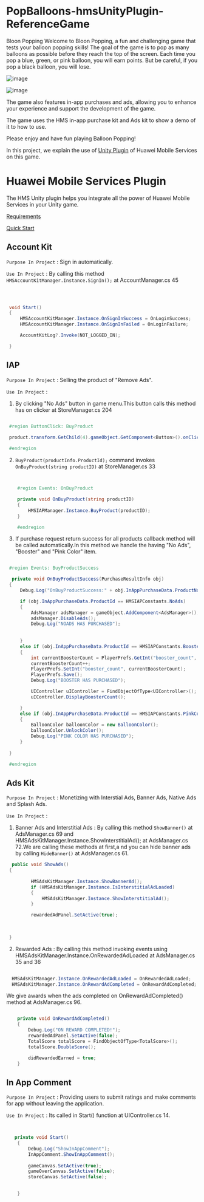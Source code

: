 # PopBalloons-hmsUnityPlugin-ReferenceGame

Bloon Popping
Welcome to Bloon Popping, a fun and challenging game that tests your balloon popping skills! The goal of the game is to pop as many balloons as possible before they reach the top of the screen. Each time you pop a blue, green, or pink balloon, you will earn points. But be careful, if you pop a black balloon, you will lose.

![image](https://user-images.githubusercontent.com/41302444/212833336-379f9744-234c-41f9-a3b1-e5bca7090fa2.png)

![image](https://user-images.githubusercontent.com/41302444/212833190-836b31c5-f044-40ab-ad61-e9dca4c928b8.png)



The game also features in-app purchases and ads, allowing you to enhance your experience and support the development of the game.

The game uses the HMS in-app purchase kit and Ads kit to show a demo of it to how to use.

Please enjoy and have fun playing Balloon Popping!

In this project, we explain the use of [Unity Plugin](https://github.com/EvilMindDevs/hms-unity-plugin) of Huawei Mobile Services on this game.

# Huawei Mobile Services Plugin

The HMS Unity plugin helps you integrate all the power of Huawei Mobile Services in your Unity game.

[Requirements](https://evilminddevs.gitbook.io/hms-unity-plugin-beta/getting-started/what-you-will-need)

[Quick Start](https://evilminddevs.gitbook.io/hms-unity-plugin-beta/getting-started/quick-start)



## Account Kit

`Purpose In Project` :  Sign in automatically.


 `Use In Project` : By calling this method `HMSAccountKitManager.Instance.SignIn();` at AccountManager.cs 45

   ```csharp

    

    void Start()
    {
        HMSAccountKitManager.Instance.OnSignInSuccess = OnLoginSuccess;
        HMSAccountKitManager.Instance.OnSignInFailed = OnLoginFailure;

        AccountKitLog?.Invoke(NOT_LOGGED_IN);

    }


  ```



## IAP

`Purpose In Project` :  Selling the product of "Remove Ads".


 `Use In Project` : 
 
 1. By clicking "No Ads" button in game menu.This button calls this method has on clicker at StoreManager.cs 204

   ```csharp

    #region ButtonClick: BuyProduct

    product.transform.GetChild(4).gameObject.GetComponent<Button>().onClick.AddListener(delegate { BuyProduct(productInfo.ProductId); });
    
    #endregion

  ```

2. ` BuyProduct(productInfo.ProductId); ` command invokes `OnBuyProduct(string productID)` at StoreManager.cs 33


```csharp


    #region Events: OnBuyProduct

    private void OnBuyProduct(string productID)
    {
        HMSIAPManager.Instance.BuyProduct(productID);
    }

    #endregion


```

  3. If purchase request return success for all products callback method will be called automatically.In this method we handle the having "No Ads", "Booster" and "Pink Color" item.


   ```csharp

    #region Events: BuyProductSuccess

     private void OnBuyProductSuccess(PurchaseResultInfo obj)
    {
        Debug.Log("OnBuyProductSuccess:" + obj.InAppPurchaseData.ProductName);

        if (obj.InAppPurchaseData.ProductId == HMSIAPConstants.NoAds)
        {
            AdsManager adsManager = gameObject.AddComponent<AdsManager>();
            adsManager.DisableAds();
            Debug.Log("NOADS HAS PURCHASED");
            
            
        }
        else if (obj.InAppPurchaseData.ProductId == HMSIAPConstants.Booster)
        {
            int currentBoosterCount = PlayerPrefs.GetInt("booster_count", 0);
            currentBoosterCount++;
            PlayerPrefs.SetInt("booster_count", currentBoosterCount);
            PlayerPrefs.Save();
            Debug.Log("BOOSTER HAS PURCHASED");

            UIController uIController = FindObjectOfType<UIController>();
            uIController.DisplayBoosterCount();

        }
        else if (obj.InAppPurchaseData.ProductId == HMSIAPConstants.PinkColor)
        {
            BalloonColor balloonColor = new BalloonColor();
            balloonColor.UnlockColor();
            Debug.Log("PINK COLOR HAS PURCHASED");
        }
       
    }

    #endregion


  ```




## Ads Kit

`Purpose In Project` :  Monetizing with Interstial Ads, Banner Ads, Native Ads and Splash Ads.


`Use In Project` : 
 
 1. Banner Ads and Interstitial Ads : By calling this method `ShowBanner()` at AdsManager.cs 69 and HMSAdsKitManager.Instance.ShowInterstitialAd(); at AdsManager.cs 72.We are calling these methods at first,a nd you can hide banner ads by calling `HideBanner()` at AdsManager.cs 61.

   ```csharp
     public void ShowAds()
    {
        
            HMSAdsKitManager.Instance.ShowBannerAd();
            if (HMSAdsKitManager.Instance.IsInterstitialAdLoaded)
            {
                HMSAdsKitManager.Instance.ShowInterstitialAd();
            }

            rewardedAdPanel.SetActive(true);

       
        
    }
  ```


2. Rewarded Ads : By calling this method invoking events using HMSAdsKitManager.Instance.OnRewardedAdLoaded at AdsManager.cs 35 and 36  

```csharp
  
  HMSAdsKitManager.Instance.OnRewardedAdLoaded = OnRewardedAdLoaded;
  HMSAdsKitManager.Instance.OnRewardAdCompleted = OnRewardAdCompleted;

```
We give awards when the ads completed on  OnRewardAdCompleted() method at AdsManager.cs 96.

```csharp

    private void OnRewardAdCompleted()
    {
        Debug.Log("ON REWARD COMPLETED!");
        rewardedAdPanel.SetActive(false);
        TotalScore totalScore = FindObjectOfType<TotalScore>();
        totalScore.DoubleScore();

        didRewardedEarned = true;
    }

```



## In App Comment

`Purpose In Project` : Providing users to submit ratings and make comments for app without leaving the application.

 `Use In Project` : Its called in Start() function at UIController.cs 14.

```csharp
    

   private void Start()
    {
        Debug.Log("ShowInAppComment");
        InAppComment.ShowInAppComment();
        
        gameCanvas.SetActive(true);
        gameOverCanvas.SetActive(false);
        storeCanvas.SetActive(false);

        
    }

```

